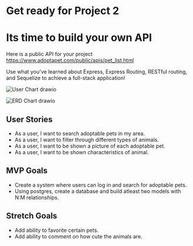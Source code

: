 # Get ready for Project 2

# Its time to build your own API

Here is a public API for your project https://www.adoptapet.com/public/apis/pet_list.html

Use what you've learned about  Express, Express Routing, RESTful routing, and Sequelize to achieve a full-stack application!

![User Chart drawio](https://user-images.githubusercontent.com/117546971/209067675-f35b6ff7-8275-4c77-91b7-0bd857714c37.png)

![ERD Chart drawio](https://user-images.githubusercontent.com/117546971/209071272-785dc88a-0275-4a2a-8856-bdc6f418166a.png)


## User Stories
- As a user, I want to search adoptable pets in my area.
- As a user, I want to filter through different types of animals.
- As a user, I want to be shown a picture of each adoptable pet.
- As a user, I want to be shown characteristics of animal.

## MVP Goals
- Create a system where users can log in and search for adoptable pets.
- Using postgres, create a database and build atleast two models with N:M relationships.

## Stretch Goals
- Add ability to favorite certain pets.
- Add ability to comment on how cute the animals are.
